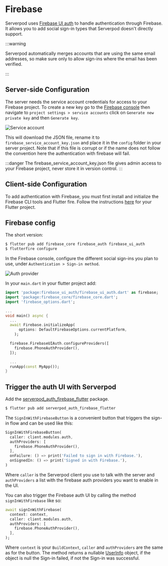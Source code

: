 # Firebase

Serverpod uses [Firebase UI auth](https://pub.dev/packages/firebase_ui_auth) to handle authentication through Firebase. It allows you to add social sign-in types that Serverpod doesn't directly support.

:::warning

Serverpod automatically merges accounts that are using the same email addresses, so make sure only to allow sign-ins where the email has been verified.

:::

## Server-side Configuration

The server needs the service account credentials for access to your Firebase project. To create a new key go to the [Firebase console](https://console.firebase.google.com/) then navigate to `project settings > service accounts` click on `Generate new private key` and then `Generate key`.

![Service account](/img/authentication/providers/firebase/1-server-key.png)

This will download the JSON file, rename it to `firebase_service_account_key.json` and place it in the `config` folder in your server project. Note that if this file is corrupt or if the name does not follow the convention here the authentication with firebase will fail.

:::danger
The firebase_service_account_key.json file gives admin access to your Firebase project, never store it in version control.
:::

## Client-side Configuration

To add authentication with Firebase, you must first install and initialize the Firebase CLI tools and Flutter fire. Follow the instructions [here](https://firebase.google.com/docs/flutter/setup?platform=web) for your Flutter project.

## Firebase config

The short version:

```bash
$ flutter pub add firebase_core firebase_auth firebase_ui_auth
$ flutterfire configure
```

In the Firebase console, configure the different social sign-ins you plan to use, under `Authentication > Sign-in method`.

![Auth provider](/img/authentication/providers/firebase/2-auth-provider.png)

In your `main.dart` in your flutter project add:

```dart
import 'package:firebase_ui_auth/firebase_ui_auth.dart' as firebase;
import 'package:firebase_core/firebase_core.dart';
import 'firebase_options.dart';

...
void main() async {
  ...
  await Firebase.initializeApp(
      options: DefaultFirebaseOptions.currentPlatform,
    );

  firebase.FirebaseUIAuth.configureProviders([
    firebase.PhoneAuthProvider(),
  ]);

  ...
  runApp(const MyApp());
}
```

## Trigger the auth UI with Serverpod

Add the [serverpod_auth_firebase_flutter](https://pub.dev/packages/serverpod_auth_firebase_flutter) package.

```bash
$ flutter pub add serverpod_auth_firebase_flutter
```

The `SignInWithFirebaseButton` is a convenient button that triggers the sign-in flow and can be used like this:

```dart
SignInWithFirebaseButton(
  caller: client.modules.auth,
  authProviders: [
    firebase.PhoneAuthProvider(),
  ],
  onFailure: () => print('Failed to sign in with Firebase.'),
  onSignedIn: () => print('Signed in with Firebase.'),
)
```

Where `caller` is the Serverpod client you use to talk with the server and `authProviders` a list with the firebase auth providers you want to enable in the UI.

You can also trigger the Firebase auth UI by calling the method `signInWithFirebase` like so:

```dart
await signInWithFirebase(
  context: context, 
  caller: client.modules.auth, 
  authProviders: [
    firebase.PhoneAuthProvider(),
  ],
);
```

Where `context` is your `BuildContext`, `caller` and `authProviders` are the same as for the button. The method returns a nullable [UserInfo](../working-with-users) object, if the object is null the Sign-in failed, if not the Sign-in was successful.
